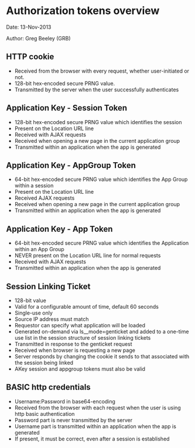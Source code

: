 # Authorization tokens overview
Date: 13-Nov-2013

Author: Greg Beeley (GRB)

## HTTP cookie
- Received from the browser with every request, whether user-initiated or not.
- 128-bit hex-encoded secure PRNG value.
- Transmitted by the server when the user successfully authenticates

## Application Key - Session Token
- 128-bit hex-encoded secure PRNG value which identifies the session
- Present on the Location URL line
- Received with AJAX requests
- Received when opening a new page in the current application group
- Transmitted within an application when the app is generated

## Application Key - AppGroup Token
- 64-bit hex-encoded secure PRNG value which identifies the App Group within a session
- Present on the Location URL line
- Received AJAX requests
- Received when opening a new page in the current application group
- Transmitted within an application when the app is generated

## Application Key - App Token
- 64-bit hex-encoded secure PRNG value which identifies the Application within an App Group
- NEVER present on the Location URL line for normal requests
- Received with AJAX requests
- Transmitted within an application when the app is generated

## Session Linking Ticket
- 128-bit value
- Valid for a configurable amount of time, default 60 seconds
- Single-use only
- Source IP address must match
- Requestor can specify what application will be loaded
- Generated on-demand via ls__mode=genticket and added to a one-time use list in the session structure of session linking tickets
- Transmitted in response to the genticket request
- Received when browser is requesting a new page
- Server responds by changing the cookie it sends to that associated with the session being linked
- AKey session and appgroup tokens must also be valid

## BASIC http credentials
- Username:Password in base64-encoding
- Received from the browser with each request when the user is using http basic authentication
- Password part is never transmitted by the server
- Username part is transmitted within an application when the app is generated
- If present, it must be correct, even after a session is established

